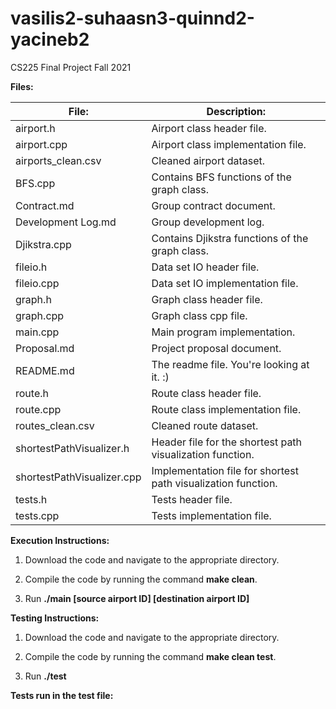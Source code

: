# vasilis2-suhaasn3-quinnd2-yacineb2
CS225 Final Project Fall 2021

**Files:**

| File:                      | Description:                                                  |
|----------------------------|---------------------------------------------------------------|
| airport.h                  | Airport class header file.                                    |
| airport.cpp                | Airport class implementation file.                            |
| airports_clean.csv         | Cleaned airport dataset.                                      |
| BFS.cpp                    | Contains BFS functions of the graph class.                    |
| Contract.md                | Group contract document.                                      |
| Development Log.md         | Group development log.                                        |
| Djikstra.cpp               | Contains Djikstra functions of the graph class.               |
| fileio.h                   | Data set IO header file.                                      |
| fileio.cpp                 | Data set IO implementation file.                              |
| graph.h                    | Graph class header file.                                      |
| graph.cpp                  | Graph class cpp file.                                         |
| main.cpp                   | Main program implementation.                                  |
| Proposal.md                | Project proposal document.                                    |
| README.md                  | The readme file. You're looking at it. :)                     |
| route.h                    | Route class header file.                                      |
| route.cpp                  | Route class implementation file.                              |
| routes_clean.csv           | Cleaned route dataset.                                        |
| shortestPathVisualizer.h   | Header file for the shortest path visualization function.     |
| shortestPathVisualizer.cpp | Implementation file for shortest path visualization function. |
| tests.h                    | Tests header file.                                            |
| tests.cpp                  | Tests implementation file.                                    |


**Execution Instructions:**

1) Download the code and navigate to the appropriate directory.

2) Compile the code by running the command **make clean**.

3) Run **./main \[source airport ID\] \[destination airport ID\]**

**Testing Instructions:**

1) Download the code and navigate to the appropriate directory.

2) Compile the code by running the command **make clean test**.

3) Run **./test**

**Tests run in the test file:**

